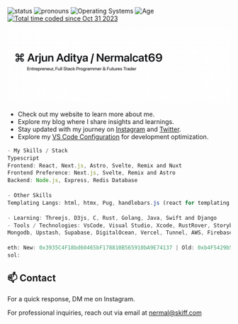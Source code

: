 ![status](https://img.shields.io/badge/Status-Sleep_Deprieved-c70000) ![pronouns](https://img.shields.io/badge/Pronouns-He/Him-8A2BE2) ![Operating Systems](https://img.shields.io/badge/OS-macOS_Windows_Linux-253469) ![Age](https://img.shields.io/badge/9_July_2006-c70000) <a href="https://wakatime.com/@018b8590-08c5-49e9-bd7c-f3a0dcac0016"><img src="https://wakatime.com/badge/user/018b8590-08c5-49e9-bd7c-f3a0dcac0016.svg" alt="Total time coded since Oct 31 2023" /></a>


![nermalcat69](public/nermalcat69.png) 

- Check out my website to learn more about me.
- Explore my blog where I share insights and learnings.
- Stay updated with my journey on [Instagram](https://instagram.com/nermalcat69) and [Twitter](https://twitter.com/nermalcat69).
- Explore my [VS Code Configuration](https://github.com/nermalcat69/vsc-config) for development optimization.

```Javascript
- My Skills / Stack
Typescript
Frontend: React, Next.js, Astro, Svelte, Remix and Nuxt
Frontend Preference: Next.js, Svelte, Remix and Astro
Backend: Node.js, Express, Redis Database

- Other Skills
Templating Langs: html, htmx, Pug, handlebars.js (react for templating ? no wtf)

- Learning: Threejs, D3js, C, Rust, Golang, Java, Swift and Django
- Tools / Technologies: VsCode, Visual Studio, Xcode, RustRover, Storybook, Brackets,
Mongodb, Upstash, Supabase, DigitalOcean, Vercel, Tunnel, AWS, Firebase

eth: New: 0x3935C4F18bd60465bF178810B565910bA9E74137 | Old: 0xb4F5429b5A25c3959fD1e5967d82c129B828A7a6
sol: 

```

  <!---
```Javascript
    _   __                               __              __   _____ ____ 
   / | / /___   _____ ____ ___   ____ _ / /_____ ____ _ / /_ / ___// __ \
  /  |/ // _ \ / ___// __ `__ \ / __ `// // ___// __ `// __// __ \/ /_/ /
 / /|  //  __// /   / / / / / // /_/ // // /__ / /_/ // /_ / /_/ /\__, / 
/_/ |_/ \___//_/   /_/ /_/ /_/ \__,_//_/ \___/ \__,_/ \__/ \____//____/
```

[![nermalcat69's GitHub | Stats](https://stats.quine.sh/nermalcat69/github?theme=dark)](https://quine.sh?utm_source=widgets&utm_campaign=nermalcat69)



https://sr.ht/~nermalcat69/
&apos;
--->

## 📫 Contact

For a quick response, DM me on Instagram.

For professional inquiries, reach out via email at nermal@skiff.com
